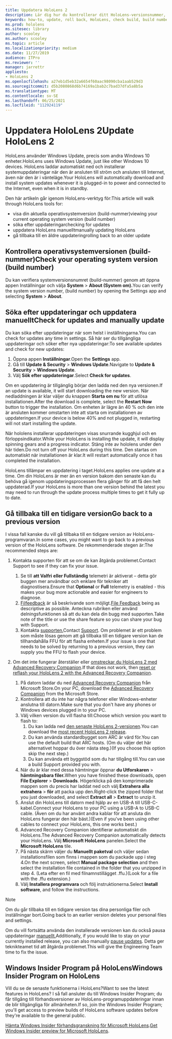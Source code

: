 ```yaml
---
title: Uppdatera HoloLens 2
description: Lär dig hur du kontrollerar ditt HoloLens-versionsnummer, håller dig uppdaterad med enhetsuppdateringar, går med i Insiders-programmet och återställningsuppdateringar.
keywords: how-to, update, roll back, HoloLens, check build, build number
ms.prod: hololens
ms.sitesec: library
author: scooley
ms.author: scooley
ms.topic: article
ms.localizationpriority: medium
ms.date: 11/27/2019
audience: ITPro
ms.reviewer: ''
manager: jarrettr
appliesto:
- HoloLens 2
ms.openlocfilehash: a27eb1d5eb32a6654f60aac98090cba1aab529d3
ms.sourcegitcommit: d5b2080868d6b74169a1bab2c7bad37dfa5a8b5a
ms.translationtype: MT
ms.contentlocale: sv-SE
ms.lasthandoff: 06/25/2021
ms.locfileid: "112924119"
---
```

# <a name="update-hololens-2"></a><span data-ttu-id="09aa4-104">Uppdatera HoloLens 2</span><span class="sxs-lookup"><span data-stu-id="09aa4-104">Update HoloLens 2</span></span>

<span data-ttu-id="09aa4-105">HoloLens använder Windows Update, precis som andra Windows 10 enheter.</span><span class="sxs-lookup"><span data-stu-id="09aa4-105">HoloLens uses Windows Update, just like other Windows 10 devices.</span></span> <span data-ttu-id="09aa4-106">HoloLens laddar automatiskt ned och installerar systemuppdateringar när den är ansluten till ström och ansluten till Internet, även när den är i vänteläge.</span><span class="sxs-lookup"><span data-stu-id="09aa4-106">Your HoloLens will automatically download and install system updates whenever it is plugged-in to power and connected to the Internet, even when it is in standby.</span></span>

<span data-ttu-id="09aa4-107">Den här artikeln går igenom HoloLens-verktyg för:</span><span class="sxs-lookup"><span data-stu-id="09aa4-107">This article will walk through HoloLens tools for:</span></span>

- <span data-ttu-id="09aa4-108">visa din aktuella operativsystemversion (build-nummer)</span><span class="sxs-lookup"><span data-stu-id="09aa4-108">viewing your current operating system version (build number)</span></span>
- <span data-ttu-id="09aa4-109">söka efter uppdateringar</span><span class="sxs-lookup"><span data-stu-id="09aa4-109">checking for updates</span></span>
- <span data-ttu-id="09aa4-110">uppdatera HoloLens manuellt</span><span class="sxs-lookup"><span data-stu-id="09aa4-110">manually updating HoloLens</span></span>
- <span data-ttu-id="09aa4-111">gå tillbaka till en äldre uppdatering</span><span class="sxs-lookup"><span data-stu-id="09aa4-111">rolling back to an older update</span></span>

## <a name="check-your-operating-system-version-build-number"></a><span data-ttu-id="09aa4-112">Kontrollera operativsystemversionen (build-nummer)</span><span class="sxs-lookup"><span data-stu-id="09aa4-112">Check your operating system version (build number)</span></span>

<span data-ttu-id="09aa4-113">Du kan verifiera systemversionsnumret (build-nummer) genom att öppna appen Inställningar och välja **System**  >  **About (System om).**</span><span class="sxs-lookup"><span data-stu-id="09aa4-113">You can verify the system version number, (build number) by opening the Settings app and selecting **System** > **About**.</span></span>

## <a name="check-for-updates-and-manually-update"></a><span data-ttu-id="09aa4-114">Söka efter uppdateringar och uppdatera manuellt</span><span class="sxs-lookup"><span data-stu-id="09aa4-114">Check for updates and manually update</span></span>

<span data-ttu-id="09aa4-115">Du kan söka efter uppdateringar när som helst i inställningarna.</span><span class="sxs-lookup"><span data-stu-id="09aa4-115">You can check for updates any time in settings.</span></span>  <span data-ttu-id="09aa4-116">Så här ser du tillgängliga uppdateringar och söker efter nya uppdateringar:</span><span class="sxs-lookup"><span data-stu-id="09aa4-116">To see available updates and check for new updates:</span></span>

1. <span data-ttu-id="09aa4-117">Öppna appen **Inställningar**.</span><span class="sxs-lookup"><span data-stu-id="09aa4-117">Open the **Settings** app.</span></span>
1. <span data-ttu-id="09aa4-118">Gå till **Update & Security**  >  **Windows Update**.</span><span class="sxs-lookup"><span data-stu-id="09aa4-118">Navigate to **Update & Security** > **Windows Update**.</span></span>
1. <span data-ttu-id="09aa4-119">Välj **Sök efter uppdateringar**.</span><span class="sxs-lookup"><span data-stu-id="09aa4-119">Select **Check for updates**.</span></span>

<span data-ttu-id="09aa4-120">Om en uppdatering är tillgänglig börjar den ladda ned den nya versionen.</span><span class="sxs-lookup"><span data-stu-id="09aa4-120">If an update is available, it will start downloading the new version.</span></span> <span data-ttu-id="09aa4-121">När nedladdningen är klar väljer du knappen **Starta om nu** för att utlösa installationen.</span><span class="sxs-lookup"><span data-stu-id="09aa4-121">After the download is complete, select the **Restart Now** button to trigger the installation.</span></span> <span data-ttu-id="09aa4-122">Om enheten är lägre än 40 % och den inte är ansluten kommer omstarten inte att starta om installationen av uppdateringen.</span><span class="sxs-lookup"><span data-stu-id="09aa4-122">If your device is below 40% and not plugged in, restarting will not start installing the update.</span></span>

<span data-ttu-id="09aa4-123">När hololens installerar uppdateringen visas snurrande kugghjul och en förloppsindikator.</span><span class="sxs-lookup"><span data-stu-id="09aa4-123">While your HoloLens is installing the update, it will display spinning gears and a progress indicator.</span></span> <span data-ttu-id="09aa4-124">Stäng inte av hololens under den här tiden.</span><span class="sxs-lookup"><span data-stu-id="09aa4-124">Do not turn off your HoloLens during this time.</span></span> <span data-ttu-id="09aa4-125">Den startas om automatiskt när installationen är klar.</span><span class="sxs-lookup"><span data-stu-id="09aa4-125">It will restart automatically once it has completed the installation.</span></span>

<span data-ttu-id="09aa4-126">HoloLens tillämpar en uppdatering i taget.</span><span class="sxs-lookup"><span data-stu-id="09aa4-126">HoloLens applies one update at a time.</span></span>  <span data-ttu-id="09aa4-127">Om din HoloLens är mer än en version bakom den senaste kan du behöva gå igenom uppdateringsprocessen flera gånger för att få den helt uppdaterad.</span><span class="sxs-lookup"><span data-stu-id="09aa4-127">If your HoloLens is more than one version behind the latest you may need to run through the update process multiple times to get it fully up to date.</span></span>

## <a name="go-back-to-a-previous-version"></a><span data-ttu-id="09aa4-128">Gå tillbaka till en tidigare version</span><span class="sxs-lookup"><span data-stu-id="09aa4-128">Go back to a previous version</span></span>

<span data-ttu-id="09aa4-129">I vissa fall kanske du vill gå tillbaka till en tidigare version av HoloLens-programvaran.</span><span class="sxs-lookup"><span data-stu-id="09aa4-129">In some cases, you might want to go back to a previous version of the HoloLens software.</span></span> <span data-ttu-id="09aa4-130">De rekommenderade stegen är:</span><span class="sxs-lookup"><span data-stu-id="09aa4-130">The recommended steps are:</span></span>

1. <span data-ttu-id="09aa4-131">Kontakta supporten för att se om de kan åtgärda problemet.</span><span class="sxs-lookup"><span data-stu-id="09aa4-131">Contact Support to see if they can fix your issue.</span></span>
    1. <span data-ttu-id="09aa4-132">Se till **att Valfri** **eller Fullständig** telemetri är aktiverat – detta gör buggen mer användbar och enklare för tekniker att diagnostisera.</span><span class="sxs-lookup"><span data-stu-id="09aa4-132">Ensure that **Optional** or **Full** telemetry is enabled -  this makes your bug more actionable and easier for engineers to diagnose.</span></span>
    1. <span data-ttu-id="09aa4-133">[Filfeedback](hololens-feedback.md) är så beskrivande som möjligt.</span><span class="sxs-lookup"><span data-stu-id="09aa4-133">[File Feedback](hololens-feedback.md) being as descriptive as possible.</span></span> <span data-ttu-id="09aa4-134">Anteckna rubriken eller använd delningsfunktionen så att du kan dela din bugg med supporten.</span><span class="sxs-lookup"><span data-stu-id="09aa4-134">Take note of the title or use the share feature so you can share your bug with Support.</span></span>
    1. <span data-ttu-id="09aa4-135">Kontakta [supporten.](https://aka.ms/hlsupport)</span><span class="sxs-lookup"><span data-stu-id="09aa4-135">Contact [Support](https://aka.ms/hlsupport).</span></span> <span data-ttu-id="09aa4-136">Om problemet är ett problem som måste lösas genom att gå tillbaka till en tidigare version kan de tillhandahålla FFU för att flasha enheten.</span><span class="sxs-lookup"><span data-stu-id="09aa4-136">If your issue is one that needs to be solved by returning to a previous version, they can supply you the FFU to flash your device.</span></span>

1. <span data-ttu-id="09aa4-137">Om det inte fungerar återställer eller [omstreckar du HoloLens 2 med Advanced Recovery Companion](hololens-recovery.md).</span><span class="sxs-lookup"><span data-stu-id="09aa4-137">If that does not work, then [reset or reflash your HoloLens 2 with the Advanced Recovery Companion](hololens-recovery.md).</span></span>
    1. <span data-ttu-id="09aa4-138">På datorn laddar du ned [Advanced Recovery Companion](https://www.microsoft.com/p/advanced-recovery-companion/9p74z35sfrs8?activetab=pivot:overviewtab) från Microsoft Store.</span><span class="sxs-lookup"><span data-stu-id="09aa4-138">On your PC, download the [Advanced Recovery Companion](https://www.microsoft.com/p/advanced-recovery-companion/9p74z35sfrs8?activetab=pivot:overviewtab) from the Microsoft Store.</span></span>
    1. <span data-ttu-id="09aa4-139">Kontrollera att du inte har några telefoner eller Windows-enheter anslutna till datorn.</span><span class="sxs-lookup"><span data-stu-id="09aa4-139">Make sure that you don't have any phones or Windows devices plugged in to your PC.</span></span>
    1. <span data-ttu-id="09aa4-140">Välj vilken version du vill flasha till:</span><span class="sxs-lookup"><span data-stu-id="09aa4-140">Choose which version you want to flash to:</span></span>
        1. <span data-ttu-id="09aa4-141">Du kan ladda ned [den senaste HoloLens 2-versionen](https://aka.ms/hololens2download).</span><span class="sxs-lookup"><span data-stu-id="09aa4-141">You can download the [most recent HoloLens 2 release](https://aka.ms/hololens2download).</span></span>
        1. <span data-ttu-id="09aa4-142">Du kan använda standardbygget som ARC är värd för.</span><span class="sxs-lookup"><span data-stu-id="09aa4-142">You can use the default build that ARC hosts.</span></span> <span data-ttu-id="09aa4-143">(Om du väljer det här alternativet hoppar du över nästa steg.)</span><span class="sxs-lookup"><span data-stu-id="09aa4-143">(If you choose this option skip the next step.)</span></span>
        1. <span data-ttu-id="09aa4-144">Du kan använda ett byggstöd som du har tillgång till.</span><span class="sxs-lookup"><span data-stu-id="09aa4-144">You can use a build Support provided you with.</span></span>
    1. <span data-ttu-id="09aa4-145">När du är klar med dessa hämtningar öppnar **du Utforskaren**  >  **hämtningsbara filer.**</span><span class="sxs-lookup"><span data-stu-id="09aa4-145">When you have finished these downloads, open **File Explorer** > **Downloads**.</span></span> <span data-ttu-id="09aa4-146">Högerklicka på den komprimerade mappen som du precis har laddat ned och välj **Extrahera alla extrahera**  >  **för** att packa upp den.</span><span class="sxs-lookup"><span data-stu-id="09aa4-146">Right-click the zipped folder that you just downloaded, and select **Extract all** > **Extract** to unzip it.</span></span>
    1. <span data-ttu-id="09aa4-147">Anslut din HoloLens till datorn med hjälp av en USB-A till USB-C-kabel.</span><span class="sxs-lookup"><span data-stu-id="09aa4-147">Connect your HoloLens to your PC using a USB-A to USB-C cable.</span></span> <span data-ttu-id="09aa4-148">(Även om du har använt andra kablar för att ansluta din HoloLens fungerar den här bäst.)</span><span class="sxs-lookup"><span data-stu-id="09aa4-148">(Even if you've been using other cables to connect your HoloLens, this one works best.)</span></span>
    1. <span data-ttu-id="09aa4-149">Advanced Recovery Companion identifierar automatiskt din HoloLens.</span><span class="sxs-lookup"><span data-stu-id="09aa4-149">The Advanced Recovery Companion automatically detects your HoloLens.</span></span> <span data-ttu-id="09aa4-150">Välj **Microsoft HoloLens** panelen.</span><span class="sxs-lookup"><span data-stu-id="09aa4-150">Select the **Microsoft HoloLens** tile.</span></span>
    1. <span data-ttu-id="09aa4-151">På nästa skärm väljer du **Manuellt paketval** och väljer sedan installationsfilen som finns i mappen som du packade upp i steg 4.</span><span class="sxs-lookup"><span data-stu-id="09aa4-151">On the next screen, select **Manual package selection** and then select the installation file contained in the folder that you unzipped in step 4.</span></span> <span data-ttu-id="09aa4-152">(Leta efter en fil med filnamnstillägget .ffu.)</span><span class="sxs-lookup"><span data-stu-id="09aa4-152">(Look for a file with the .ffu extension.)</span></span>
    1. <span data-ttu-id="09aa4-153">Välj **Installera programvara** och följ instruktionerna.</span><span class="sxs-lookup"><span data-stu-id="09aa4-153">Select **Install software**, and follow the instructions.</span></span>

> [!NOTE]
> <span data-ttu-id="09aa4-154">Om du går tillbaka till en tidigare version tas dina personliga filer och inställningar bort.</span><span class="sxs-lookup"><span data-stu-id="09aa4-154">Going back to an earlier version deletes your personal files and settings.</span></span>

<span data-ttu-id="09aa4-155">Om du vill fortsätta använda den installerade versionen kan du också pausa uppdateringar [manuellt.](hololens-updates.md#pause-updates-via-device)</span><span class="sxs-lookup"><span data-stu-id="09aa4-155">Additionally, if you would like to stay on your currently installed release, you can also manually [pause updates](hololens-updates.md#pause-updates-via-device).</span></span> <span data-ttu-id="09aa4-156">Detta ger teknikteamet tid att åtgärda problemet.</span><span class="sxs-lookup"><span data-stu-id="09aa4-156">This will give the Engineering Team time to fix the issue.</span></span>

## <a name="windows-insider-program-on-hololens"></a><span data-ttu-id="09aa4-157">Windows Insider Program på HoloLens</span><span class="sxs-lookup"><span data-stu-id="09aa4-157">Windows Insider Program on HoloLens</span></span>

<span data-ttu-id="09aa4-158">Vill du se de senaste funktionerna i HoloLens?</span><span class="sxs-lookup"><span data-stu-id="09aa4-158">Want to see the latest features in HoloLens?</span></span>  <span data-ttu-id="09aa4-159">I så fall ansluter du till Windows Insider Program; du får tillgång till förhandsversioner av HoloLens-programuppdateringar innan de blir tillgängliga för allmänheten.</span><span class="sxs-lookup"><span data-stu-id="09aa4-159">If so, join the Windows Insider Program; you'll get access to preview builds of HoloLens software updates before they're available to the general public.</span></span>

<span data-ttu-id="09aa4-160">[Hämta Windows Insider förhandsgranskning för Microsoft HoloLens](hololens-insider.md).</span><span class="sxs-lookup"><span data-stu-id="09aa4-160">[Get Windows Insider preview for Microsoft HoloLens](hololens-insider.md).</span></span>
